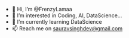 - 👋 Hi, I’m @FrenzyLamaa
- 👀 I’m interested in Coding, AI, DataScience...
- 🌱 I’m currently learning DataScience
- 📫 Reach me on sauravsinghdev@gmail.com

<!---
FrenzyLamaa/FrenzyLamaa is a ✨ special ✨ repository because its `README.md` (this file) appears on your GitHub profile.
You can click the Preview link to take a look at your changes.
--->
